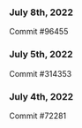 ### July 8th, 2022

Commit #96455

### July 5th, 2022

Commit #314353


### July 4th, 2022

Commit #72281

